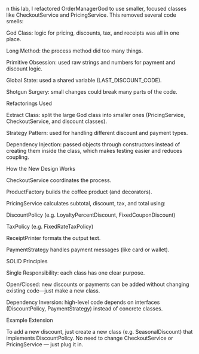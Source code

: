 n this lab, I refactored OrderManagerGod to use smaller, focused classes like CheckoutService and PricingService.
This removed several code smells:

God Class: logic for pricing, discounts, tax, and receipts was all in one place.

Long Method: the process method did too many things.

Primitive Obsession: used raw strings and numbers for payment and discount logic.

Global State: used a shared variable (LAST_DISCOUNT_CODE).

Shotgun Surgery: small changes could break many parts of the code.

Refactorings Used

Extract Class: split the large God class into smaller ones (PricingService, CheckoutService, and discount classes).

Strategy Pattern: used for handling different discount and payment types.

Dependency Injection: passed objects through constructors instead of creating them inside the class, which makes testing easier and reduces coupling.

How the New Design Works

CheckoutService coordinates the process.

ProductFactory builds the coffee product (and decorators).

PricingService calculates subtotal, discount, tax, and total using:

DiscountPolicy (e.g. LoyaltyPercentDiscount, FixedCouponDiscount)

TaxPolicy (e.g. FixedRateTaxPolicy)

ReceiptPrinter formats the output text.

PaymentStrategy handles payment messages (like card or wallet).

SOLID Principles

Single Responsibility: each class has one clear purpose.

Open/Closed: new discounts or payments can be added without changing existing code—just make a new class.

Dependency Inversion: high-level code depends on interfaces (DiscountPolicy, PaymentStrategy) instead of concrete classes.

Example Extension

To add a new discount, just create a new class (e.g. SeasonalDiscount) that implements DiscountPolicy.
No need to change CheckoutService or PricingService — just plug it in.
